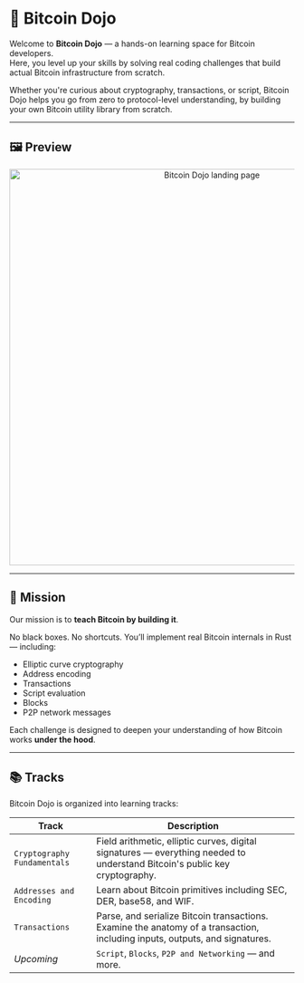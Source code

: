 # 🥋 Bitcoin Dojo 

Welcome to **Bitcoin Dojo** — a hands-on learning space for Bitcoin developers.  
Here, you level up your skills by solving real coding challenges that build actual Bitcoin infrastructure from scratch.

Whether you're curious about cryptography, transactions, or script, Bitcoin Dojo helps you go from zero to protocol-level understanding, by building your own Bitcoin utility library from scratch.

---

## 🖼️ Preview

<p align="center">
  <img src="media/landing.png" alt="Bitcoin Dojo landing page" width="700"/>
</p>

---

## 🧭 Mission

Our mission is to **teach Bitcoin by building it**.

No black boxes. No shortcuts. You’ll implement real Bitcoin internals in Rust — including:
- Elliptic curve cryptography
- Address encoding
- Transactions
- Script evaluation
- Blocks
- P2P network messages

Each challenge is designed to deepen your understanding of how Bitcoin works **under the hood**.

---

## 📚 Tracks

Bitcoin Dojo is organized into learning tracks:

| Track | Description |
|-------|-------------|
| `Cryptography Fundamentals` | Field arithmetic, elliptic curves, digital signatures — everything needed to understand Bitcoin's public key cryptography. |
| `Addresses and Encoding` | Learn about Bitcoin primitives including SEC, DER, base58, and WIF. |
| `Transactions` | Parse, and serialize Bitcoin transactions. Examine the anatomy of a transaction, including inputs, outputs, and signatures. |
| _Upcoming_ | `Script`, `Blocks`, `P2P and Networking` — and more. |

